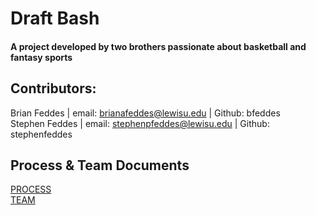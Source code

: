 # Draft Bash
#### A project developed by two brothers passionate about basketball and fantasy sports
## Contributors:
Brian Feddes | email: brianafeddes@lewisu.edu | Github: bfeddes<br>
Stephen Feddes | email: stephenpfeddes@lewisu.edu | Github: stephenfeddes

## Process & Team Documents
[PROCESS](PROCESS.md)<br>
[TEAM](TEAM.md)
